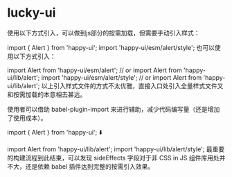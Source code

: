 # lucky-ui


使用以下方式引入，可以做到js部分的按需加载，但需要手动引入样式：

import { Alert } from 'happy-ui';
import 'happy-ui/esm/alert/style';
也可以使用以下方式引入：

import Alert from 'happy-ui/esm/alert'; // or import Alert from 'happy-ui/lib/alert';
import 'happy-ui/esm/alert/style'; // or import Alert from 'happy-ui/lib/alert';
以上引入样式文件的方式不太优雅，直接入口处引入全量样式文件又和按需加载的本意相去甚远。

使用者可以借助 babel-plugin-import 来进行辅助，减少代码编写量（还是增加了使用成本）。

import { Alert } from 'happy-ui';
⬇️

import Alert from 'happy-ui/lib/alert';
import 'happy-ui/lib/alert/style';
最重要的构建流程到此结束，可以发现 sideEffects 字段对于非 CSS in JS 组件库用处并不大，还是依赖 babel 插件达到完整的按需引入效果。